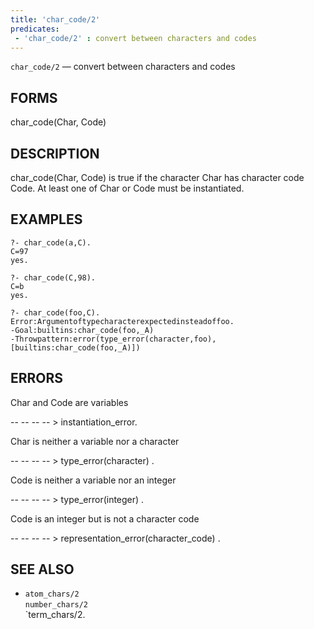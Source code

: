 ```yaml
---
title: 'char_code/2'
predicates:
 - 'char_code/2' : convert between characters and codes
---
```

`char_code/2` — convert between characters and codes


## FORMS

char_code(Char, Code)


## DESCRIPTION

char_code(Char, Code) is true if the character Char has character code Code. At least one of Char or Code must be instantiated.


## EXAMPLES

```
?- char_code(a,C).
C=97
yes.
```

```
?- char_code(C,98).
C=b
yes.
```

```
?- char_code(foo,C).
Error:Argumentoftypecharacterexpectedinsteadoffoo.
-Goal:builtins:char_code(foo,_A)
-Throwpattern:error(type_error(character,foo),
[builtins:char_code(foo,_A)])
```

## ERRORS

Char and Code are variables

-- -- -- -- &gt; instantiation_error.

Char is neither a variable nor a character

-- -- -- -- &gt; type_error(character) .

Code is neither a variable nor an integer

-- -- -- -- &gt; type_error(integer) .

Code is an integer but is not a character code

-- -- -- -- &gt; representation_error(character_code) .


## SEE ALSO

- `atom_chars/2`  
`number_chars/2`  
`term_chars/2.
